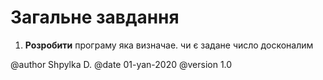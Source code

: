# Загальне завдання

1. **Розробити** програму яка визначае. чи є задане число досконалим

@author Shpylka D.
@date 01-yan-2020
@version 1.0

